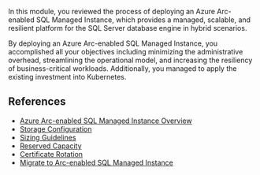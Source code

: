 In this module, you reviewed the process of deploying an Azure Arc-enabled SQL Managed Instance, which provides a managed, scalable, and resilient platform for the SQL Server database engine in hybrid scenarios.

By deploying an Azure Arc-enabled SQL Managed Instance, you accomplished all your objectives including minimizing the administrative overhead, streamlining the operational model, and increasing the resiliency of business-critical workloads. Additionally, you managed to apply the existing investment into Kubernetes.

## References

- [Azure Arc-enabled SQL Managed Instance Overview](/azure/azure-arc/data/managed-instance-overview)
- [Storage Configuration](/azure/azure-arc/data/storage-configuration)
- [Sizing Guidelines](/azure/azure-arc/data/sizing-guidance#sql-managed-instance-sizing-details)
- [Reserved Capacity](/azure/azure-arc/data/reserved-capacity-overview)
- [Certificate Rotation](/azure/azure-arc/data/rotate-user-tls-certificate)
- [Migrate to Arc-enabled SQL Managed Instance](/azure/azure-arc/data/migrate-to-managed-instance)
